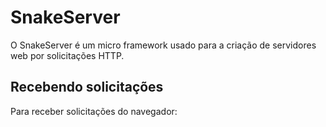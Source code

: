 # SnakeServer

O SnakeServer é um micro framework usado para a criação de servidores web
por solicitações HTTP.

## Recebendo solicitações

Para receber solicitações do navegador: